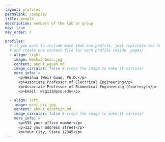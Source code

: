 ```yaml
---
layout: profiles
permalink: /people/
title: people
description: members of the lab or group
nav: true
nav_order: 7

profiles:
  # if you want to include more than one profile, just replicate the following block
  # and create one content file for each profile inside _pages/
  - align: right
    image: Weihua Guan.jpg
    content: about_wguan.md
    image_circular: false # crops the image to make it circular
    more_info: >
      <p>Weihua (Wei) Guan, Ph.D.</p>
      <p>Associate Professor of Electrical Engineering</p>
      <p>Associate Professor of Biomedical Engineering (Courtesy)</p>
      <p>Email: wzg111@psu.edu</p>

  - align: left
    image: prof_pic.jpg
    content: about_einstein.md
    image_circular: false # crops the image to make it circular
    more_info: >
      <p>555 your office number</p>
      <p>123 your address street</p>
      <p>Your City, State 12345</p>
---
```

